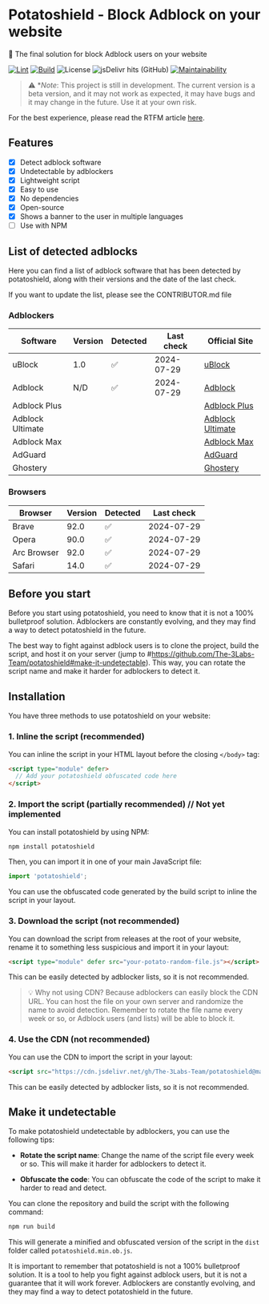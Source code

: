 # Potatoshield - Block Adblock on your website
🥔 The final solution for block Adblock users on your website

[![Lint](https://github.com/The-3Labs-Team/potatoshield/actions/workflows/lint.yml/badge.svg)](https://github.com/The-3Labs-Team/potatoshield/actions/workflows/lint.yml)
[![Build](https://github.com/The-3Labs-Team/potatoshield/actions/workflows/build.yml/badge.svg)](https://github.com/The-3Labs-Team/potatoshield/actions/workflows/build.yml)
![License](https://img.shields.io/github/license/the-3labs-team/potatoshield)
![jsDelivr hits (GitHub)](https://img.shields.io/jsdelivr/gh/hy/The-3Labs-Team/potatoshield?label=downloads)
[![Maintainability](https://api.codeclimate.com/v1/badges/a7b3762f32a20d9e8777/maintainability)](https://codeclimate.com/github/The-3Labs-Team/potatoshield/maintainability)

> ⚠️ **Note*: This project is still in development. The current version is a beta version, and it may not work as expected, it may have bugs and it may change in the future. Use it at your own risk.

For the best experience, please read the RTFM article [here](...).

## Features
- [x] Detect adblock software
- [x] Undetectable by adblockers
- [x] Lightweight script
- [x] Easy to use
- [x] No dependencies
- [x] Open-source
- [x] Shows a banner to the user in multiple languages
- [ ] Use with NPM

## List of detected adblocks

Here you can find a list of adblock software that has been detected by potatoshield, along with their versions and the date of the last check.

If you want to update the list, please see the CONTRIBUTOR.md file

### Adblockers

| Software         | Version | Detected | Last check | Official Site                |
|------------------|---------|----------|------------|------------------------------|
| uBlock           | 1.0     | ✅        | 2024-07-29 | [uBlock](https://ublock.org) |
| Adblock          | N/D     | ✅        | 2024-07-29 | [Adblock](https://getadblock.com) |
| Adblock Plus     |         |          |            | [Adblock Plus](https://adblockplus.org) |
| Adblock Ultimate |         |          |            | [Adblock Ultimate](https://adblockultimate.net) |
| Adblock Max      |         |          |            | [Adblock Max](https://adblockmax.com) |
| AdGuard          |         |          |            | [AdGuard](https://adguard.com) |
| Ghostery         |         |          |            | [Ghostery](https://ghostery.com) |
### Browsers

| Browser | Version | Detected | Last check         |
|---------|----------|----------|--------------------|
| Brave  | 92.0    | ✅       | 2024-07-29         |
| Opera | 90.0    | ✅       | 2024-07-29         |
| Arc Browser    | 92.0    | ✅       | 2024-07-29         |
| Safari  | 14.0    | ✅       | 2024-07-29         |


## Before you start

Before you start using potatoshield, you need to know that it is not a 100% bulletproof solution. Adblockers are constantly evolving, and they may find a way to detect potatoshield in the future.

The best way to fight against adblock users is to clone the project, build the script, and host it on your server (jump to #https://github.com/The-3Labs-Team/potatoshield#make-it-undetectable). This way, you can rotate the script name and make it harder for adblockers to detect it.

## Installation

You have three methods to use potatoshield on your website:

### 1. Inline the script (recommended)

You can inline the script in your HTML layout before the closing `</body>` tag:

```html
<script type="module" defer>
  // Add your potatoshield obfuscated code here
</script>
```

### 2. Import the script (partially recommended) // Not yet implemented

You can install potatoshield by using NPM:

```bash
npm install potatoshield
```

Then, you can import it in one of your main JavaScript file:

```javascript
import 'potatoshield';
```

You can use the obfuscated code generated by the build script to inline the script in your layout.

### 3. Download the script (not recommended)

You can download the script from releases at the root of your website, rename it to something less suspicious and import it in your layout:

```html
<script type="module" defer src="your-potato-random-file.js"></script>
```

This can be easily detected by adblocker lists, so it is not recommended.

> 💡 Why not using CDN? Because adblockers can easily block the CDN URL. You can host the file on your own server and randomize the name to avoid detection. Remember to rotate the file name every week or so, or Adblock users (and lists) will be able to block it.

### 4. Use the CDN (not recommended)

You can use the CDN to import the script in your layout:

```html
<script src="https://cdn.jsdelivr.net/gh/The-3Labs-Team/potatoshield@main/dist/potatoshield.min.ob.js"></script>
```

This can be easily detected by adblocker lists, so it is not recommended.

## Make it undetectable

To make potatoshield undetectable by adblockers, you can use the following tips:

- **Rotate the script name**: Change the name of the script file every week or so. This will make it harder for adblockers to detect it.

- **Obfuscate the code**: You can obfuscate the code of the script to make it harder to read and detect.

You can clone the repository and build the script with the following command:

```bash
npm run build
```

This will generate a minified and obfuscated version of the script in the `dist` folder called `potatoshield.min.ob.js`.

It is important to remember that potatoshield is not a 100% bulletproof solution. It is a tool to help you fight against adblock users, but it is not a guarantee that it will work forever. Adblockers are constantly evolving, and they may find a way to detect potatoshield in the future.


